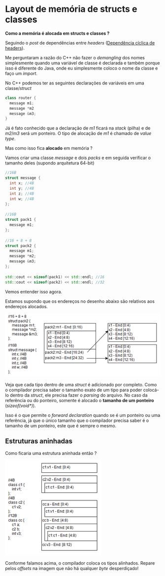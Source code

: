 # Layout de memória de structs e classes

**Como a memória é alocada em structs e classes ?**

Seguindo o *post* de dependências entre *headers* ([Dependência cíclica de headers](https://github.com/SimplyCpp/posts/tree/master/14_Dependencia_ciclica_de_headers/Dependencia_ciclica_de_headers.md)).

Me perguntaram a razão do C++ não fazer o *demangling* dos  nomes simplesmente quando uma variável de classe é declarada e também  porque isso é diferente do Java, onde eu simplesmente coloco o nome da  classe e faço um *import*.

No C++ podemos ter as seguintes declarações de variáveis em uma classe/*struct*

```cpp
class router {
  message m1;
  message *m2
  message &m3;
}
```

Já é fato conhecido que a declaração de *m1* ficará na *stack* (pilha) e de *m2*/*m3* será um ponteiro. O tipo de alocação de *m1* é chamado de *value type*.

Mas como isso fica **alocado** em memória ?

Vamos criar uma classe *message* e dois *packs* e em seguida verificar o tamanho deles (supondo arquitetura 64-bit)

```cpp
//16B
struct message {
  int x; //4B
  int y; //4B
  int z; //4B
  int w; //4B
};

//16B
struct pack1 {
  message m1;
};

//16 + 8 + 8
struct pack2 {
  message m1;
  message *m2;
  message &m3;
};

std::cout << sizeof(pack1) << std::endl; //16
std::cout << sizeof(pack2) << std::endl; //32
```

Vemos entender isso agora.

Estamos supondo que os endereços no desenho abaixo são relativos aos endereços alocados.

![](img1.png)

Veja que cada tipo dentro de uma *struct* é adicionado por completo. Como o compilador precisa saber o tamanho exato de um tipo para poder colocá-lo dentro da *struct*, ele precisa fazer o *parsing* do arquivo. No caso da referência ou do ponteiro, somente é alocado o **tamanho de um ponteiro** (*sizeof(void\*)*).

Isso é o que permite o *forward declaration* quando se é um  ponteiro ou uma referência, já que o único tamanho que o  compilador precisa saber é o tamanho de um ponteiro, este que é sempre o mesmo.

## Estruturas aninhadas

Como ficaria uma estrutura aninhada então ?

![](img2.png)

Conforme falamos acima, o compilador coloca os tipos alinhados. Repare pelos *offsets* na imagem que não há qualquer *byte* desperdiçado!